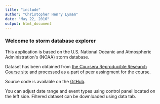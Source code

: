 ```yaml
---
title: "include"
author: "Christopher Henry Lyman"
date: "May 22, 2016"
output: html_document
---
```


### Welcome to storm database explorer

This application is based on the U.S. National Oceanic and Atmospheric Administration's (NOAA) storm database.

Dataset has been obtained from [the Coursera Reproducible Research Course site](https://d396qusza40orc.cloudfront.net/repdata%2Fdata%2FStormData.csv.bz2) and processed as a part of peer assingment for the course.

Source code is available on the [GitHub](https://github.com/zero323/developing-data-products-shiny).

You can adjust date range and event types using control panel located on the left side. Filtered dataset can be downloaded using data tab.